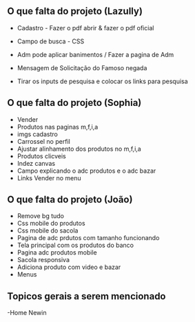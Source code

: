 ## O que falta do projeto (Lazully)
- Cadastro - Fazer o pdf abrir & fazer o pdf oficial
- Campo de busca - CSS

- Adm pode aplicar banimentos / Fazer a pagina de Adm

- Mensagem de Solicitação do Famoso negada

- Tirar os inputs de pesquisa e colocar os links para pesquisa


## O que falta do projeto (Sophia)
- Vender
- Produtos nas paginas m,f,i,a
- imgs cadastro
- Carrossel no perfil
- Ajustar alinhamento dos produtos no m,f,i,a
- Produtos clicveis
- Indez canvas
- Campo explicando o adc produtos e o adc bazar
- Links Vender no menu


## O que falta do projeto (João)

- Remove bg tudo
- Css mobile do produtos 
- Css mobile do sacola 
- Pagina de adc prdutos com tamanho funcionando
- Tela principal com os produtos do banco
- Pagina adc produtos mobile
- Sacola responsiva
- Adiciona produto com video e bazar
- Menus


## Topicos gerais a serem mencionado

-Home
    Newin